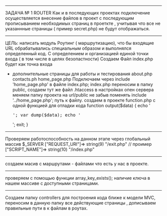 ********************* 
 ЗАДАЧА № 1 ROUTER
Как и в последующих проектах подключение осуществляется внесение файлов в проект с последующим прописыванием
необходимых страниц в проеткте , учитывая что все не указаннные страницы ( пример secret.php)
не будут отображаться.
*********************
ЦЕЛЬ: написать модуль Роутинг ( маршрутизацию), что бы входящие URL обрабатывались специальным образом и выполнялся определенный код.
С определением и организацией единой точки входа ( в том числе в целях безопастности)
Создаем Файл index.php будет как точка входа
+ дополнительные страницы для работы и тестирования
about.php
contacts.ph
home_page.php
Подключаем через include 'home_page.php' в файле index.php;
index.php переносим в папку publiс,
создаем тут же файл .htaccess
в настройках опен сервера меняем папку проекта  на url/public
не забыв поменять include '../home_page.php'; путь к файлу.
создаем в проекте function.php с одной функцией для отладки кода
function output($data)
{
    echo '<pre>';
    var_dump($data);
    echo '</pre>';
    exit;
}
*********************
Проверяем работоспособность на данном этапе через глобальный массив $_SERVER
["REQUEST_URI"]=>
  string(9) "/exit.php"   // проимер 
  ["SCRIPT_NAME"]=>
  string(10) "/index.php"
***********************
создаем масив с маршрутами - файлами что есть у нас в проекте.

*********************
проверяем с помощью функции array_key_exists();
наличие ключа в нашем массиве с доступными страницами.
******************
Создаем папку controllers для построения кода ближе к модели MVC,
переносим в данную папку все действующие страницы ,
дописываем правильные пути в к файлам в роутах.


























